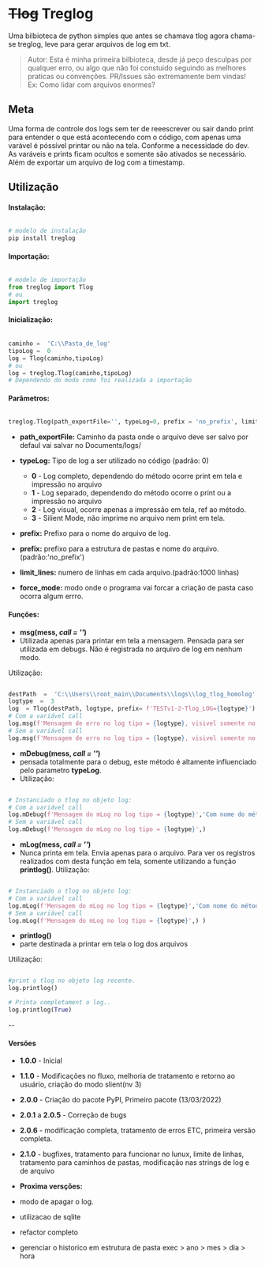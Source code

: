 
# ~~Tlog~~ Treglog 

Uma bilbioteca de python simples que antes se chamava tlog agora chama-se treglog, leve para gerar arquivos de log em txt. 

> Autor: Esta é minha primeira bilbioteca, desde já peço desculpas por qualquer erro, ou algo que não foi constuido seguindo as melhores praticas ou convenções. PR/Issues são extremamente bem vindas! Ex: Como lidar com arquivos enormes?

## Meta

Uma forma de controle dos logs sem ter de reeescrever ou sair dando print para entender o que está acontecendo com o código, com apenas uma varável é póssível printar ou não na tela. Conforme a necessidade do dev. As varáveis e prints ficam ocultos e somente são ativados se necessário. Além de exportar um arquivo de log com a timestamp.
  

## Utilização

#### **Instalação:**

~~~python

# modelo de instalação
pip install treglog

~~~

#### **Importação:**
~~~python

# modelo de importação
from treglog import Tlog
# ou
import treglog 

~~~
#### **Inicialização:**
~~~python

caminho =  'C:\\Pasta_de_log'
tipoLog =  0
log = Tlog(caminho,tipoLog)
# ou
log = treglog.Tlog(caminho,tipoLog)
# Dependendo do modo como foi realizada a importação

~~~

  

#### **Parâmetros:**

~~~python

treglog.Tlog(path_exportFile='', typeLog=0, prefix = 'no_prefix', limit_lines = 1000, force_mode=False)

~~~

*  **path_exportFile:** Caminho da pasta onde o arquivo deve ser salvo por defaul vai salvar no  Documents/logs/

*  **typeLog:** Tipo de log a ser utilizado no código (padrão: 0)
    *  **0** - Log completo, dependendo do método ocorre print em tela e impressão no arquivo
    *  **1** - Log separado, dependendo do método ocorre o print ou a impressão no arquivo
    *  **2** - Log visual, ocorre apenas a impressão em tela, ref ao método.
    *  **3** - Silient Mode, não imprime no arquivo nem print em tela.
* **prefix:** Prefixo para o nome do arquivo de log.

* **prefix:** prefixo para a estrutura de pastas e nome do arquivo.(padrão:'no_prefix')

* **limit_lines:** numero de linhas em cada arquivo.(padrão:1000 linhas)

* **force_mode:** modo onde o programa vai forcar a criação de pasta caso ocorra algum errro.

#### **Funções:**

*  **msg(mess, *call = ''*)**
* Utilizada apenas para printar em tela a mensagem. Pensada para ser utilizada em debugs. Não é registrada no arquivo de log em nenhum modo.

Utilização:
~~~python

destPath  =  'C:\\Users\\root_main\\Documents\\logs\\log_tlog_homolog'
logtype  =  3
log  = Tlog(destPath, logtype, prefix= f'TESTv1-2-Tlog_LOG={logtype}')
# Com a variável call
log.msg(f'Mensagem de erro no log tipo = {logtype}, visivel somente no tipo 2','Com o Nome do método especificado')
# Sem a variável call
log.msg(f'Mensagem de erro no log tipo = {logtype}, visivel somente no tipo 2')

~~~

  

* **mDebug(mess, *call  =  ''*)**
* pensada totalmente para o debug, este método é altamente influenciado pelo parametro **typeLog**.
* Utilização:
~~~python

# Instanciado o tlog no objeto log:
# Com a variável call
log.mDebug(f'Mensagem do mLog no log tipo = {logtype}','Com nome do método')
# Sem a variável call
log.mDebug(f'Mensagem do mLog no log tipo = {logtype}',) 

~~~

  

* **mLog(mess, *call  =  ''*)**
* Nunca printa em tela. Envia apenas para o arquivo. Para ver os registros realizados com desta função em tela, somente utilizando a função **printlog()**.
Utilização:
~~~python

# Instanciado o tlog no objeto log:
# Com a variável call
log.mLog(f'Mensagem do mLog no log tipo = {logtype}','Com nome do método')
# Sem a variável call
log.mLog(f'Mensagem do mLog no log tipo = {logtype}',) )

~~~

  

*  **printlog()**
*  parte destinada a printar em tela o log dos arquivos

Utilização:

~~~python

#print o tlog no objeto log recente.
log.printlog()

# Printa completament o log.. 
log.printlog(True)

~~~

  

--

#### **Versões**

*  **1.0.0** - Inicial
*  **1.1.0** - Modificações no fluxo, melhoria de tratamento e retorno ao usuário, criação do modo slient(nv 3)
*  **2.0.0** - Criação do pacote PyPI, Primeiro pacote (13/03/2022)
*  **2.0.1** a **2.0.5** - Correção de bugs
*  **2.0.6** - modificação completa, tratamento de erros ETC, primeira versão completa.
*  **2.1.0** - bugfixes, tratamento para funcionar no lunux, limite de linhas, tratamento para caminhos de pastas, modificação nas strings de log e de arquivo

*  **Proxima versções:**

* modo de apagar o log.
* utilizacao de sqlite
* refactor completo
* gerenciar o historico em estrutura de pasta exec > ano > mes > dia > hora
